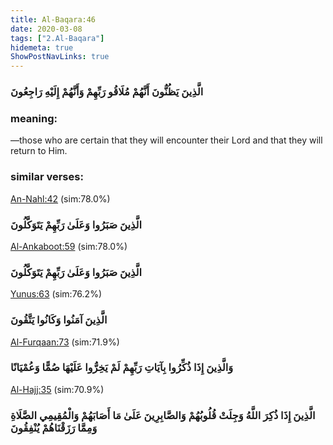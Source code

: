 ```yaml
---
title: Al-Baqara:46
date: 2020-03-08
tags: ["2.Al-Baqara"]
hidemeta: true 
ShowPostNavLinks: true 
---
```

### الَّذِينَ يَظُنُّونَ أَنَّهُمْ مُلَاقُو رَبِّهِمْ وَأَنَّهُمْ إِلَيْهِ رَاجِعُونَ
### meaning: 
—those who are certain that they will encounter their Lord and that they will return to Him.
### similar verses: 

[An-Nahl:42](/16/42) (sim:78.0%)

### الَّذِينَ صَبَرُوا وَعَلَىٰ رَبِّهِمْ يَتَوَكَّلُونَ

[Al-Ankaboot:59](/29/59) (sim:78.0%)

### الَّذِينَ صَبَرُوا وَعَلَىٰ رَبِّهِمْ يَتَوَكَّلُونَ

[Yunus:63](/10/63) (sim:76.2%)

### الَّذِينَ آمَنُوا وَكَانُوا يَتَّقُونَ

[Al-Furqaan:73](/25/73) (sim:71.9%)

### وَالَّذِينَ إِذَا ذُكِّرُوا بِآيَاتِ رَبِّهِمْ لَمْ يَخِرُّوا عَلَيْهَا صُمًّا وَعُمْيَانًا

[Al-Hajj:35](/22/35) (sim:70.9%)

### الَّذِينَ إِذَا ذُكِرَ اللَّهُ وَجِلَتْ قُلُوبُهُمْ وَالصَّابِرِينَ عَلَىٰ مَا أَصَابَهُمْ وَالْمُقِيمِي الصَّلَاةِ وَمِمَّا رَزَقْنَاهُمْ يُنْفِقُونَ
